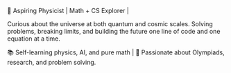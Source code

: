🚀 Aspiring Physicist | Math + CS Explorer |

Curious about the universe at both quantum and cosmic scales.
Solving problems, breaking limits, and building the future one line of code and one equation at a time.

📚 Self-learning physics, AI, and pure math | 🧠 Passionate about Olympiads, research, and problem solving.
